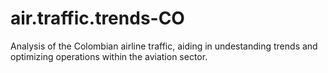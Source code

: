 # air.traffic.trends-CO
Analysis of the Colombian airline traffic, aiding in undestanding trends and optimizing operations within the aviation sector.
